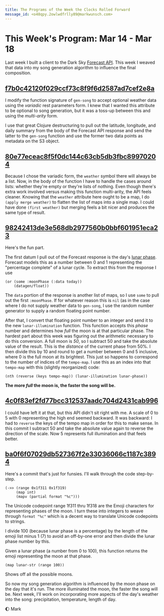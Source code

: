 ```yaml
---
title: The Programs of the Week the Clocks Rolled Forward
message_id: <o48qpy.2owlwdfrlly89@markwunsch.com>
---
```


This Week's Program: Mar 14 - Mar 18
====================================

Last week I built a client to the Dark Sky
[Forecast API](https://developer.forecast.io/). This week I weaved
that data into my song generation algorithm to influence the final
composition.

## [f7b0c42120f029ccf73c8f9f6d2587ad7cef2e8a][and-weather]

I modify the function signature of `gen-song` to accept optional
weather data using the _variadic_ rest parameters form. I knew that I
wanted this attribute to be optional to song generation, but it was a
toss-up between this and using the _multi-arity_ form.

I use that great Clojure destructuring to pull out the latitude,
longitude, and daily summary from the body of the Forecast API
response and send the latter to the `gen-song` function and use the
former two data points as metadata on the S3 object.

## [80e77eceac8f5f0dc144c63cb5db3fbc89970204][apply-merge]

Because I chose the variadic form, the `weather` symbol there will
always be a list. Now, in the body of the function I have to handle
the cases around lists: whether they're empty or they're lists of
nothing. Even though there's extra work involved versus making this
function multi-arity, the API feels cleaner. Knowing that the
`weather` attribute here ought to be a map, I do `(apply merge
weather)` to flatten the list of maps into a single map. I could have
done `(first weather)` but merging feels a bit nicer and produces the
same type of result.

## [98242413de3e568db2977560b0bbf601951eca23][lunar-illumination]

Here's the fun part.

The first datum I pull out of the Forecast response is the day's
[lunar phase](https://en.wikipedia.org/wiki/Lunar_phase). Forecast
models this as a number between 0 and 1 representing the "percentage
complete" of a lunar cycle. To extract this from the response I use

    (or (some :moonPhase (:data today))
        (datagen/float))

The `data` portion of the response is another list of maps, so I use
`some` to pull out the first `:moonPhase`. If for whatever reason this
is `nil` (as in the case where I do not supply weather data to
`gen-song`, I use the random number generator to supply a random
floating point number.

After that, I convert that floating point number to an integer and
send it to the new `lunar-illumination` function. This function
accepts this *phase* number and determines how *full* the moon is at
that particular phase. The hardest part about this week was figuring
out the arithmetic necessary to do this conversion. A full moon is
*50*, so I subtract 50 and take the absolute value of the result. This
is the *distance* of the current phase from 50%. I then divide this by
10 and round to get a number between 0 and 5 inclusive, where 0 is the
full moon at its brightest. This just so happens to correspond to the
number of indices of the `tempo-map`. I use this as an index into that
`tempo-map` with this (slightly reorganized) code:

    (nth (reverse (keys tempo-map)) (lunar-illumination lunar-phase))

**The more *full* the moon is, the faster the song will be.**

## [4c0f83ef2fd77bcc312537aadc704d2431cab996][reverse-illumination]

I could have left it at that, but this API didn't sit right with
me. A scale of 0 to 5 with 0 representing the high end seemed
backward. It was backward: I had to `reverse` the keys of the tempo
map in order for this to make sense. In this commit I subtract 50 and
take the absolute value again to reverse the direction of the
scale. Now 5 represents full illumination and that feels better.

## [ba0f6f07029db527367f2e33036066c1187c3894][lunar-str]

Here's a commit that's just for funsies. I'll walk through the code
step-by-step.

    (->> (range 0x1f311 0x1f319)
         (map int)
         (mapv (partial format "%c")))

The Unicode codepoint range 1f311 thru 1f318 are the Emoji characters
for representing phases of the moon. I turn these into integers to
weave through `format "%c"` which is a decent way to translate Unicode
codepoints to strings.

I divide 100 (because lunar phase is a percentage) by the length of
the emoji list minus 1 (7) to avoid an off-by-one error and then
divide the lunar phase number by this.

Given a lunar phase (a number from 0 to 100), this function returns
the emoji representing the moon at that phase.

    (map lunar-str (range 100))

Shows off all the possible moons.

So now my song generation algorithm is influenced by the moon phase on
the day that it's run. The more illuminated the moon, the faster the
song will be. Next week, I'll work on incorporating more aspects of
the day's weather into the song: precipitation, temperature, length of
day.

🌔 Mark

[and-weather]: https://github.com/mwunsch/sonic-sketches/commit/f7b0c42120f029ccf73c8f9f6d2587ad7cef2e8a

[apply-merge]: https://github.com/mwunsch/sonic-sketches/commit/80e77eceac8f5f0dc144c63cb5db3fbc89970204

[lunar-illumination]: https://github.com/mwunsch/sonic-sketches/commit/98242413de3e568db2977560b0bbf601951eca23

[reverse-illumination]: https://github.com/mwunsch/sonic-sketches/commit/4c0f83ef2fd77bcc312537aadc704d2431cab996

[lunar-str]: https://github.com/mwunsch/sonic-sketches/commit/ba0f6f07029db527367f2e33036066c1187c3894

